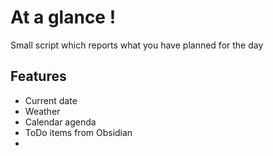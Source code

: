 # At a glance !

Small script which reports what you have planned for the day

## Features
- Current date
- Weather
- Calendar agenda
- ToDo items from Obsidian
- 